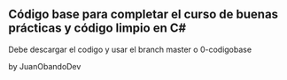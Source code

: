 ## Código base para completar el curso de buenas prácticas y código limpio en C#

Debe descargar el codigo y usar el branch master o 0-codigobase

by JuanObandoDev

